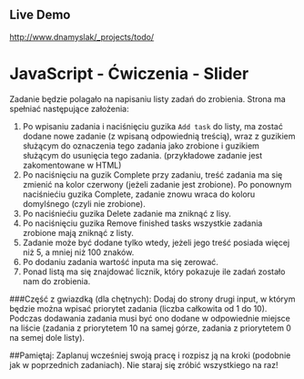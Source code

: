 ##  Live Demo

http://www.dnamyslak/_projects/todo/


# JavaScript - Ćwiczenia - Slider

Zadanie będzie polagało na napisaniu listy zadań do zrobienia. Strona ma spełniać następujące założenia:

1. Po wpisaniu zadania i naciśnięciu guzika ```Add task``` do listy, ma zostać dodane nowe zadanie (z wpisaną odpowiednią treścią), wraz z guzikiem służącym do oznaczenia tego zadania jako zrobione i guzikiem służącym do usunięcia tego zadania. (przykładowe zadanie jest zakomentowane w HTML)
2. Po naciśnięciu na guzik Complete przy zadaniu, treść zadania ma się zmienić na kolor czerwony (jeżeli zadanie jest zrobione). Po ponownym naciśniećiu guzika Complete, zadanie znowu wraca do koloru domylśnego (czyli nie zrobione).
3. Po naciśniećiu guzika Delete zadanie ma zniknąć z lisy.
4. Po naciśnięciu guzika Remove finished tasks wszystkie zadania zrobione mają zniknąć z listy.
5. Zadanie może być dodane tylko wtedy, jeżeli jego treść posiada więcej niż 5, a mniej niż 100 znaków.
6. Po dodaniu zadania wartość inputa ma się zerować.
7. Ponad listą ma się znajdować licznik, który pokazuje ile zadań zostało nam do zrobienia.

###Część z gwiazdką (dla chętnych):
Dodaj do strony drugi input, w którym będzie można wpisać priorytet zadania (liczba całkowita od 1 do 10).
Podczas dodawania zadania musi być ono dodane w odpowiednie miejsce na liście (zadania z priorytetem 10 na samej górze, zadania z priorytetem 0 na semej dole listy).


##Pamiętaj:
Zaplanuj wcześniej swoją pracę i rozpisz ją na kroki (podobnie jak w poprzednich zadaniach).
Nie staraj się zróbić wszystkiego na raz!
